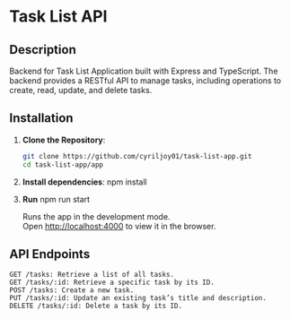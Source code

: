 # Task List API

## Description

Backend for Task List Application built with Express and TypeScript. The backend provides a RESTful API to manage tasks, including operations to create, read, update, and delete tasks.

## Installation

1. **Clone the Repository**:

   ```bash
   git clone https://github.com/cyriljoy01/task-list-app.git
   cd task-list-app/app

2. **Install dependencies**:
    npm install

3. **Run**
    npm run start

    Runs the app in the development mode.\
    Open [http://localhost:4000](http://localhost:4000) to view it in the browser.

## API Endpoints

    GET /tasks: Retrieve a list of all tasks.
    GET /tasks/:id: Retrieve a specific task by its ID.
    POST /tasks: Create a new task.
    PUT /tasks/:id: Update an existing task’s title and description.
    DELETE /tasks/:id: Delete a task by its ID.

